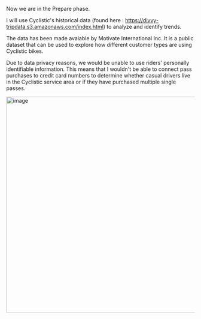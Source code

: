 Now we are in the Prepare phase. 

I will use Cyclistic's historical data (found here : https://divvy-tripdata.s3.amazonaws.com/index.html) to analyze and identify trends. 

The data has been made avaiable by Motivate International Inc. It is a public dataset that can be used to explore how different customer types are using Cyclistic bikes. 

Due to data privacy reasons, we would be unable to use riders' personally identifiable information. This means that I wouldn't be able  to connect pass purchases to credit card numbers to determine whether casual drivers live in the Cyclistic service area or if they have purchased multiple single passes. 


<img width="575" alt="image" src="https://user-images.githubusercontent.com/116120710/199797356-5d3c4710-7789-4510-b330-91ecd6d584ea.png">
